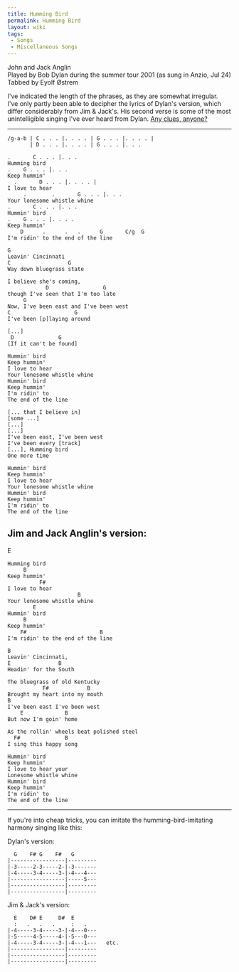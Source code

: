 ```yaml
---
title: Humming Bird
permalink: Humming Bird
layout: wiki
tags:
 - Songs
 - Miscellaneous Songs
---
```


John and Jack Anglin  
Played by Bob Dylan during the summer tour 2001 (as sung in Anzio, Jul
24)  
Tabbed by Eyolf Østrem

I've indicated the length of the phrases, as they are somewhat
irregular.  
I've only partly been able to decipher the lyrics of Dylan's version,
which differ considerably from Jim & Jack's. His second verse is some of
the most unintelligible singing I've ever heard from Dylan. [Any clues,
anyone?](http://dylanchords.info/mail.htm)

* * * * *

    /g-a-b | C . . . |. . . . | G . . . |. . . . |
           | D . . . |. . . . | G . . . |. . .

    .       C . . . |. . .
    Humming bird
    .    G . . . |. . .
    Keep hummin'
      .       D . . . |. . . . |
    I love to hear
         .        .       G . . . |. . .
    Your lonesome whistle whine
    .       C . . . |. . .
    Hummin' bird
    .    G . . . |. . . .
    Keep hummin'
        D      .      .   .      G       C/g  G
    I'm ridin' to the end of the line

    G
    Leavin' Cincinnati
    C                  G
    Way down bluegrass state

    I believe she's coming,
                D                 G
    though I've seen that I'm too late
         G
    Now, I've been east and I've been west
    C                    G
    I've been [p]laying around

    [...]
     D              G
    [If it can't be found]

    Hummin' bird
    Keep hummin'
    I love to hear
    Your lonesome whistle whine
    Hummin' bird
    Keep hummin'
    I'm ridin' to
    The end of the line

    [... that I believe in]
    [some ...]
    [...]
    [...]
    I've been east, I've been west
    I've been every [track]
    [...], Humming bird
    One more time

    Hummin' bird
    Keep hummin'
    I love to hear
    Your lonesome whistle whine
    Hummin' bird
    Keep hummin'
    I'm ridin' to
    The end of the line

<h2 class="songversion">
Jim and Jack Anglin's version:

</h2>
    E

    Humming bird
         B
    Keep hummin'
              F#
    I love to hear
                          B
    Your lonesome whistle whine
            E
    Hummin' bird
         B
    Keep hummin'
        F#                       B
    I'm ridin' to the end of the line

    B
    Leavin' Cincinnati,
    E               B
    Headin' for the South

    The bluegrass of old Kentucky
               F#            B
    Brought my heart into my mouth
    B
    I've been east I've been west
        E             B
    But now I'm goin' home

    As the rollin' wheels beat polished steel
      F#              B
    I sing this happy song

    Hummin' bird
    Keep hummin'
    I love to hear your
    Lonesome whistle whine
    Hummin' bird
    Keep hummin'
    I'm ridin' to
    The end of the line

* * * * *

If you're into cheap tricks, you can imitate the humming-bird-imitating
harmony singing like this:

Dylan's version:

      G    F# G    F#   G
    |-----------------|---------
    |-3-----2-3-----2-|-3-------
    |-4-----3-4-----3-|-4---4---
    |-----------------|-----5---
    |-----------------|---------
    |-----------------|---------

Jim & Jack's version:

      E    D# E     D#  E
      :   .   .   .     :   .
    |-4-----3-4-----3-|-4---0---
    |-5-----4-5-----4-|-5---0---
    |-4-----3-4-----3-|-4---1---   etc.
    |-----------------|---------
    |-----------------|---------
    |-----------------|---------
